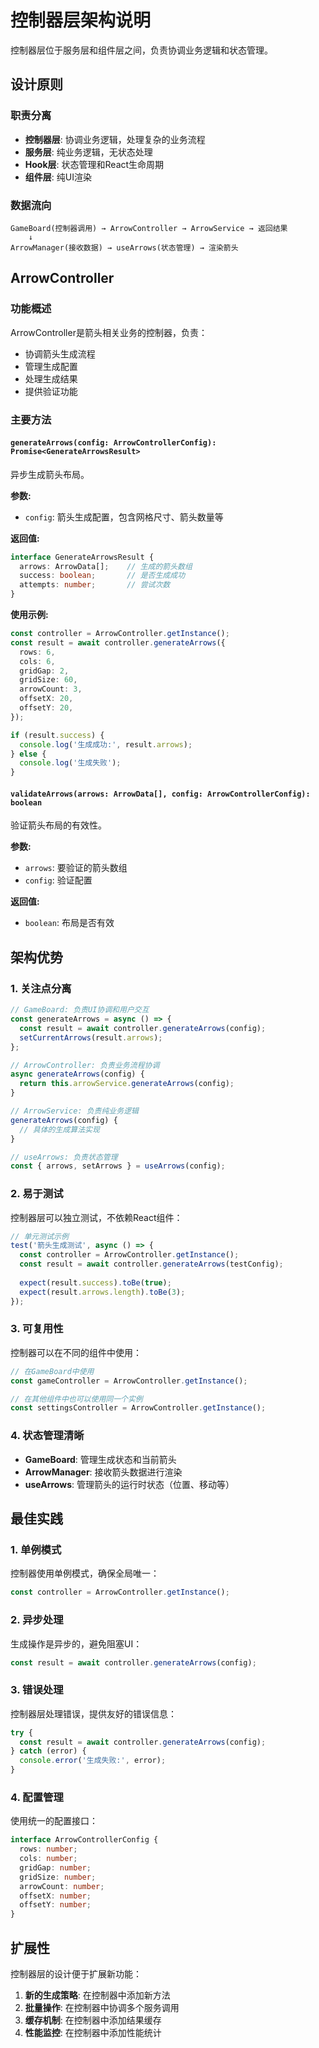 # 控制器层架构说明

控制器层位于服务层和组件层之间，负责协调业务逻辑和状态管理。

## 设计原则

### 职责分离
- **控制器层**: 协调业务逻辑，处理复杂的业务流程
- **服务层**: 纯业务逻辑，无状态处理
- **Hook层**: 状态管理和React生命周期
- **组件层**: 纯UI渲染

### 数据流向
```
GameBoard(控制器调用) → ArrowController → ArrowService → 返回结果
    ↓
ArrowManager(接收数据) → useArrows(状态管理) → 渲染箭头
```

## ArrowController

### 功能概述
ArrowController是箭头相关业务的控制器，负责：
- 协调箭头生成流程
- 管理生成配置
- 处理生成结果
- 提供验证功能

### 主要方法

#### `generateArrows(config: ArrowControllerConfig): Promise<GenerateArrowsResult>`
异步生成箭头布局。

**参数:**
- `config`: 箭头生成配置，包含网格尺寸、箭头数量等

**返回值:**
```typescript
interface GenerateArrowsResult {
  arrows: ArrowData[];    // 生成的箭头数组
  success: boolean;       // 是否生成成功
  attempts: number;       // 尝试次数
}
```

**使用示例:**
```typescript
const controller = ArrowController.getInstance();
const result = await controller.generateArrows({
  rows: 6,
  cols: 6,
  gridGap: 2,
  gridSize: 60,
  arrowCount: 3,
  offsetX: 20,
  offsetY: 20,
});

if (result.success) {
  console.log('生成成功:', result.arrows);
} else {
  console.log('生成失败');
}
```

#### `validateArrows(arrows: ArrowData[], config: ArrowControllerConfig): boolean`
验证箭头布局的有效性。

**参数:**
- `arrows`: 要验证的箭头数组
- `config`: 验证配置

**返回值:**
- `boolean`: 布局是否有效

## 架构优势

### 1. 关注点分离
```typescript
// GameBoard: 负责UI协调和用户交互
const generateArrows = async () => {
  const result = await controller.generateArrows(config);
  setCurrentArrows(result.arrows);
};

// ArrowController: 负责业务流程协调
async generateArrows(config) {
  return this.arrowService.generateArrows(config);
}

// ArrowService: 负责纯业务逻辑
generateArrows(config) {
  // 具体的生成算法实现
}

// useArrows: 负责状态管理
const { arrows, setArrows } = useArrows(config);
```

### 2. 易于测试
控制器层可以独立测试，不依赖React组件：

```typescript
// 单元测试示例
test('箭头生成测试', async () => {
  const controller = ArrowController.getInstance();
  const result = await controller.generateArrows(testConfig);
  
  expect(result.success).toBe(true);
  expect(result.arrows.length).toBe(3);
});
```

### 3. 可复用性
控制器可以在不同的组件中使用：

```typescript
// 在GameBoard中使用
const gameController = ArrowController.getInstance();

// 在其他组件中也可以使用同一个实例
const settingsController = ArrowController.getInstance();
```

### 4. 状态管理清晰
- **GameBoard**: 管理生成状态和当前箭头
- **ArrowManager**: 接收箭头数据进行渲染
- **useArrows**: 管理箭头的运行时状态（位置、移动等）

## 最佳实践

### 1. 单例模式
控制器使用单例模式，确保全局唯一：

```typescript
const controller = ArrowController.getInstance();
```

### 2. 异步处理
生成操作是异步的，避免阻塞UI：

```typescript
const result = await controller.generateArrows(config);
```

### 3. 错误处理
控制器层处理错误，提供友好的错误信息：

```typescript
try {
  const result = await controller.generateArrows(config);
} catch (error) {
  console.error('生成失败:', error);
}
```

### 4. 配置管理
使用统一的配置接口：

```typescript
interface ArrowControllerConfig {
  rows: number;
  cols: number;
  gridGap: number;
  gridSize: number;
  arrowCount: number;
  offsetX: number;
  offsetY: number;
}
```

## 扩展性

控制器层的设计便于扩展新功能：

1. **新的生成策略**: 在控制器中添加新方法
2. **批量操作**: 在控制器中协调多个服务调用
3. **缓存机制**: 在控制器中添加结果缓存
4. **性能监控**: 在控制器中添加性能统计
